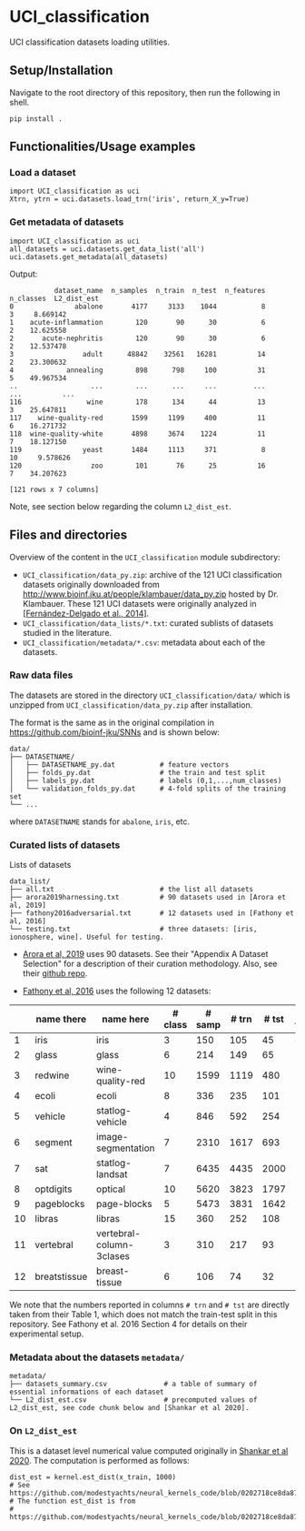 # UCI_classification

UCI classification datasets loading utilities. 



## Setup/Installation

Navigate to the root directory of this repository, then run the following in shell.

```
pip install .
```

## Functionalities/Usage examples

### Load a dataset

```
import UCI_classification as uci
Xtrn, ytrn = uci.datasets.load_trn('iris', return_X_y=True)
```

### Get metadata of datasets

```
import UCI_classification as uci
all_datasets = uci.datasets.get_data_list('all')
uci.datasets.get_metadata(all_datasets)
```

Output:
```
           dataset_name  n_samples  n_train  n_test  n_features  n_classes  L2_dist_est
0               abalone       4177     3133    1044           8          3     8.669142
1    acute-inflammation        120       90      30           6          2    12.625558
2       acute-nephritis        120       90      30           6          2    12.537478
3                 adult      48842    32561   16281          14          2    23.300632
4             annealing        898      798     100          31          5    49.967534
..                  ...        ...      ...     ...         ...        ...          ...
116                wine        178      134      44          13          3    25.647811
117    wine-quality-red       1599     1199     400          11          6    16.271732
118  wine-quality-white       4898     3674    1224          11          7    18.127150
119               yeast       1484     1113     371           8         10     9.578626
120                 zoo        101       76      25          16          7    34.207623

[121 rows x 7 columns]
```
Note, see section below regarding the column `L2_dist_est`.


## Files and directories

Overview of the content in the `UCI_classification` module subdirectory:

- `UCI_classification/data_py.zip`: archive of the 121 UCI classification datasets originally downloaded from http://www.bioinf.jku.at/people/klambauer/data_py.zip hosted by Dr. Klambauer. These 121 UCI datasets were originally analyzed in [[Fernández-Delgado et al., 2014]](https://jmlr.org/papers/volume15/delgado14a/delgado14a.pdf).
- `UCI_classification/data_lists/*.txt`: curated sublists of datasets studied in the literature.
- `UCI_classification/metadata/*.csv`: metadata about each of the datasets.

### Raw data files

The datasets are stored in the directory `UCI_classification/data/` which is unzipped from `UCI_classification/data_py.zip` after installation.

The format is the same as in the original compilation in https://github.com/bioinf-jku/SNNs and is shown below:

```
data/
├── DATASETNAME/
│   ├── DATASETNAME_py.dat           # feature vectors
│   ├── folds_py.dat                 # the train and test split
│   ├── labels_py.dat                # labels (0,1,...,num_classes)
│   └── validation_folds_py.dat      # 4-fold splits of the training set
└── ...
```

where `DATASETNAME` stands for `abalone`, `iris`, etc.

### Curated lists of datasets

Lists of datasets

```
data_list/
├── all.txt                          # the list all datasets
├── arora2019harnessing.txt          # 90 datasets used in [Arora et al, 2019]
├── fathony2016adversarial.txt       # 12 datasets used in [Fathony et al, 2016]
└── testing.txt                      # three datasets: [iris, ionosphere, wine]. Useful for testing.
```

- [Arora et al, 2019](https://arxiv.org/abs/1910.01663) uses 90 datasets. See their "Appendix A Dataset Selection" for a description of their curation methodology. Also, see their [github repo](https://github.com/LeoYu/neural-tangent-kernel-UCI).

- [Fathony et al, 2016](https://proceedings.neurips.cc/paper/2016/hash/ad13a2a07ca4b7642959dc0c4c740ab6-Abstract.html) uses the following 12 datasets:

|    | name there   | name here                | # class | # samp | # trn | # tst | # feat |
|----|--------------|--------------------------|---------|--------|-------|-------|--------|
|  1 | iris         | iris                     |       3 |    150 |   105 |    45 |      4 |
|  2 | glass        | glass                    |       6 |    214 |   149 |    65 |      9 |
|  3 | redwine      | wine-quality-red         |      10 |   1599 |  1119 |   480 |     11 |
|  4 | ecoli        | ecoli                    |       8 |    336 |   235 |   101 |      7 |
|  5 | vehicle      | statlog-vehicle          |       4 |    846 |   592 |   254 |     18 |
|  6 | segment      | image-segmentation       |       7 |   2310 |  1617 |   693 |     19 |
|  7 | sat          | statlog-landsat          |       7 |   6435 |  4435 |  2000 |     36 |
|  8 | optdigits    | optical                  |      10 |   5620 |  3823 |  1797 |     64 |
|  9 | pageblocks   | page-blocks              |       5 |   5473 |  3831 |  1642 |     10 |
| 10 | libras       | libras                   |      15 |    360 |   252 |   108 |     90 |
| 11 | vertebral    | vertebral-column-3clases |       3 |    310 |   217 |    93 |      6 |
| 12 | breatstissue | breast-tissue            |       6 |    106 |    74 |    32 |      9 |

We note that the numbers reported in columns `# trn` and `# tst` are directly taken from their Table 1, which does not match the train-test split in this repository. See Fathony et al. 2016 Section 4 for details on their experimental setup.



### Metadata about the datasets `metadata/`

```
metadata/
├── datasets_summary.csv              # a table of summary of essential informations of each dataset
└── L2_dist_est.csv                   # precomputed values of L2_dist_est, see code chunk below and [Shankar et al 2020].
```    

### On `L2_dist_est`

This is a dataset level numerical value computed originally in [Shankar et al 2020](http://proceedings.mlr.press/v119/shankar20a/shankar20a.pdf).
The computation is performed as follows:

```
dist_est = kernel.est_dist(x_train, 1000)
# See https://github.com/modestyachts/neural_kernels_code/blob/0202718ce8da87f7c1682a6fd87f0caeeaba0859/UCI/UCI.py#L80
# The function est_dist is from 
# https://github.com/modestyachts/neural_kernels_code/blob/0202718ce8da87f7c1682a6fd87f0caeeaba0859/UCI/kernel.py
```
